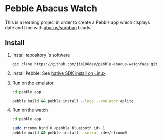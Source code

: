 # Pebble Abacus Watch

This is a learning project in order to create a Pebble app which displays date and time with [abacus/soroban](https://en.wikipedia.org/wiki/Soroban) beads.

## Install

1. Install repository 's software

    ```sh
    git clone https://github.com/jim108dev/pebble-abacus-watchface.git
    ```

1. Install Pebble: See [Native SDK install on Linux](https://willow.systems/blog/pebble-sdk-installation-guide/).

1. Run on the emulator

    ```sh
    cd pebble_app

    pebble build && pebble install --logs --emulator aplite
    ```

1. Run on the watch

    ```sh
    cd pebble_app

    sudo rfcomm bind 0 <pebble bluetooth id> 1
    pebble build && pebble install --serial /dev/rfcomm0
    ```
